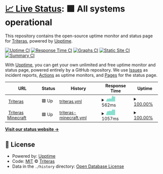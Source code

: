 # [📈 Live Status](https://mcstatus.triteras.com): <!--live status--> **🟩 All systems operational**

This repository contains the open-source uptime monitor and status page for [Triteras](https://mcstatus.triteras.com), powered by [Upptime](https://github.com/upptime/upptime).

[![Uptime CI](https://github.com/Triteras/mcstatus/workflows/Uptime%20CI/badge.svg)](https://github.com/Triteras/mcstatus/actions?query=workflow%3A%22Uptime+CI%22)
[![Response Time CI](https://github.com/Triteras/mcstatus/workflows/Response%20Time%20CI/badge.svg)](https://github.com/Triteras/mcstatus/actions?query=workflow%3A%22Response+Time+CI%22)
[![Graphs CI](https://github.com/Triteras/mcstatus/workflows/Graphs%20CI/badge.svg)](https://github.com/Triteras/mcstatus/actions?query=workflow%3A%22Graphs+CI%22)
[![Static Site CI](https://github.com/Triteras/mcstatus/workflows/Static%20Site%20CI/badge.svg)](https://github.com/Triteras/mcstatus/actions?query=workflow%3A%22Static+Site+CI%22)
[![Summary CI](https://github.com/Triteras/mcstatus/workflows/Summary%20CI/badge.svg)](https://github.com/Triteras/mcstatus/actions?query=workflow%3A%22Summary+CI%22)

With [Upptime](https://upptime.js.org), you can get your own unlimited and free uptime monitor and status page, powered entirely by a GitHub repository. We use [Issues](https://github.com/Triteras/mcstatus/issues) as incident reports, [Actions](https://github.com/Triteras/mcstatus/actions) as uptime monitors, and [Pages](https://mcstatus.triteras.com) for the status page.

<!--start: status pages-->
<!-- This summary is generated by Upptime (https://github.com/upptime/upptime) -->
<!-- Do not edit this manually, your changes will be overwritten -->
<!-- prettier-ignore -->
| URL | Status | History | Response Time | Uptime |
| --- | ------ | ------- | ------------- | ------ |
| <img alt="" src="https://icons.duckduckgo.com/ip3/triteras.com.ico" height="13"> [Triteras](https://triteras.com) | 🟩 Up | [triteras.yml](https://github.com/Triteras/mcstatus/commits/HEAD/history/triteras.yml) | <details><summary><img alt="Response time graph" src="./graphs/triteras/response-time-week.png" height="20"> 562ms</summary><br><a href="https://mcstatus.triteras.com/history/triteras"><img alt="Response time 722" src="https://img.shields.io/endpoint?url=https%3A%2F%2Fraw.githubusercontent.com%2FTriteras%2Fmcstatus%2FHEAD%2Fapi%2Ftriteras%2Fresponse-time.json"></a><br><a href="https://mcstatus.triteras.com/history/triteras"><img alt="24-hour response time 788" src="https://img.shields.io/endpoint?url=https%3A%2F%2Fraw.githubusercontent.com%2FTriteras%2Fmcstatus%2FHEAD%2Fapi%2Ftriteras%2Fresponse-time-day.json"></a><br><a href="https://mcstatus.triteras.com/history/triteras"><img alt="7-day response time 562" src="https://img.shields.io/endpoint?url=https%3A%2F%2Fraw.githubusercontent.com%2FTriteras%2Fmcstatus%2FHEAD%2Fapi%2Ftriteras%2Fresponse-time-week.json"></a><br><a href="https://mcstatus.triteras.com/history/triteras"><img alt="30-day response time 722" src="https://img.shields.io/endpoint?url=https%3A%2F%2Fraw.githubusercontent.com%2FTriteras%2Fmcstatus%2FHEAD%2Fapi%2Ftriteras%2Fresponse-time-month.json"></a><br><a href="https://mcstatus.triteras.com/history/triteras"><img alt="1-year response time 722" src="https://img.shields.io/endpoint?url=https%3A%2F%2Fraw.githubusercontent.com%2FTriteras%2Fmcstatus%2FHEAD%2Fapi%2Ftriteras%2Fresponse-time-year.json"></a></details> | <details><summary><a href="https://mcstatus.triteras.com/history/triteras">100.00%</a></summary><a href="https://mcstatus.triteras.com/history/triteras"><img alt="All-time uptime 100.00%" src="https://img.shields.io/endpoint?url=https%3A%2F%2Fraw.githubusercontent.com%2FTriteras%2Fmcstatus%2FHEAD%2Fapi%2Ftriteras%2Fuptime.json"></a><br><a href="https://mcstatus.triteras.com/history/triteras"><img alt="24-hour uptime 100.00%" src="https://img.shields.io/endpoint?url=https%3A%2F%2Fraw.githubusercontent.com%2FTriteras%2Fmcstatus%2FHEAD%2Fapi%2Ftriteras%2Fuptime-day.json"></a><br><a href="https://mcstatus.triteras.com/history/triteras"><img alt="7-day uptime 100.00%" src="https://img.shields.io/endpoint?url=https%3A%2F%2Fraw.githubusercontent.com%2FTriteras%2Fmcstatus%2FHEAD%2Fapi%2Ftriteras%2Fuptime-week.json"></a><br><a href="https://mcstatus.triteras.com/history/triteras"><img alt="30-day uptime 100.00%" src="https://img.shields.io/endpoint?url=https%3A%2F%2Fraw.githubusercontent.com%2FTriteras%2Fmcstatus%2FHEAD%2Fapi%2Ftriteras%2Fuptime-month.json"></a><br><a href="https://mcstatus.triteras.com/history/triteras"><img alt="1-year uptime 100.00%" src="https://img.shields.io/endpoint?url=https%3A%2F%2Fraw.githubusercontent.com%2FTriteras%2Fmcstatus%2FHEAD%2Fapi%2Ftriteras%2Fuptime-year.json"></a></details>
| <img alt="" src="https://icons.duckduckgo.com/ip3/minecraft.triteras.com.ico" height="13"> [Triteras Minecraft](https://minecraft.triteras.com) | 🟩 Up | [triteras-minecraft.yml](https://github.com/Triteras/mcstatus/commits/HEAD/history/triteras-minecraft.yml) | <details><summary><img alt="Response time graph" src="./graphs/triteras-minecraft/response-time-week.png" height="20"> 1057ms</summary><br><a href="https://mcstatus.triteras.com/history/triteras-minecraft"><img alt="Response time 1051" src="https://img.shields.io/endpoint?url=https%3A%2F%2Fraw.githubusercontent.com%2FTriteras%2Fmcstatus%2FHEAD%2Fapi%2Ftriteras-minecraft%2Fresponse-time.json"></a><br><a href="https://mcstatus.triteras.com/history/triteras-minecraft"><img alt="24-hour response time 1292" src="https://img.shields.io/endpoint?url=https%3A%2F%2Fraw.githubusercontent.com%2FTriteras%2Fmcstatus%2FHEAD%2Fapi%2Ftriteras-minecraft%2Fresponse-time-day.json"></a><br><a href="https://mcstatus.triteras.com/history/triteras-minecraft"><img alt="7-day response time 1057" src="https://img.shields.io/endpoint?url=https%3A%2F%2Fraw.githubusercontent.com%2FTriteras%2Fmcstatus%2FHEAD%2Fapi%2Ftriteras-minecraft%2Fresponse-time-week.json"></a><br><a href="https://mcstatus.triteras.com/history/triteras-minecraft"><img alt="30-day response time 1051" src="https://img.shields.io/endpoint?url=https%3A%2F%2Fraw.githubusercontent.com%2FTriteras%2Fmcstatus%2FHEAD%2Fapi%2Ftriteras-minecraft%2Fresponse-time-month.json"></a><br><a href="https://mcstatus.triteras.com/history/triteras-minecraft"><img alt="1-year response time 1051" src="https://img.shields.io/endpoint?url=https%3A%2F%2Fraw.githubusercontent.com%2FTriteras%2Fmcstatus%2FHEAD%2Fapi%2Ftriteras-minecraft%2Fresponse-time-year.json"></a></details> | <details><summary><a href="https://mcstatus.triteras.com/history/triteras-minecraft">100.00%</a></summary><a href="https://mcstatus.triteras.com/history/triteras-minecraft"><img alt="All-time uptime 100.00%" src="https://img.shields.io/endpoint?url=https%3A%2F%2Fraw.githubusercontent.com%2FTriteras%2Fmcstatus%2FHEAD%2Fapi%2Ftriteras-minecraft%2Fuptime.json"></a><br><a href="https://mcstatus.triteras.com/history/triteras-minecraft"><img alt="24-hour uptime 100.00%" src="https://img.shields.io/endpoint?url=https%3A%2F%2Fraw.githubusercontent.com%2FTriteras%2Fmcstatus%2FHEAD%2Fapi%2Ftriteras-minecraft%2Fuptime-day.json"></a><br><a href="https://mcstatus.triteras.com/history/triteras-minecraft"><img alt="7-day uptime 100.00%" src="https://img.shields.io/endpoint?url=https%3A%2F%2Fraw.githubusercontent.com%2FTriteras%2Fmcstatus%2FHEAD%2Fapi%2Ftriteras-minecraft%2Fuptime-week.json"></a><br><a href="https://mcstatus.triteras.com/history/triteras-minecraft"><img alt="30-day uptime 100.00%" src="https://img.shields.io/endpoint?url=https%3A%2F%2Fraw.githubusercontent.com%2FTriteras%2Fmcstatus%2FHEAD%2Fapi%2Ftriteras-minecraft%2Fuptime-month.json"></a><br><a href="https://mcstatus.triteras.com/history/triteras-minecraft"><img alt="1-year uptime 100.00%" src="https://img.shields.io/endpoint?url=https%3A%2F%2Fraw.githubusercontent.com%2FTriteras%2Fmcstatus%2FHEAD%2Fapi%2Ftriteras-minecraft%2Fuptime-year.json"></a></details>

<!--end: status pages-->

[**Visit our status website →**](https://mcstatus.triteras.com)

## 📄 License

- Powered by: [Upptime](https://github.com/upptime/upptime)
- Code: [MIT](./LICENSE) © [Triteras](https://mcstatus.triteras.com)
- Data in the `./history` directory: [Open Database License](https://opendatacommons.org/licenses/odbl/1-0/)
